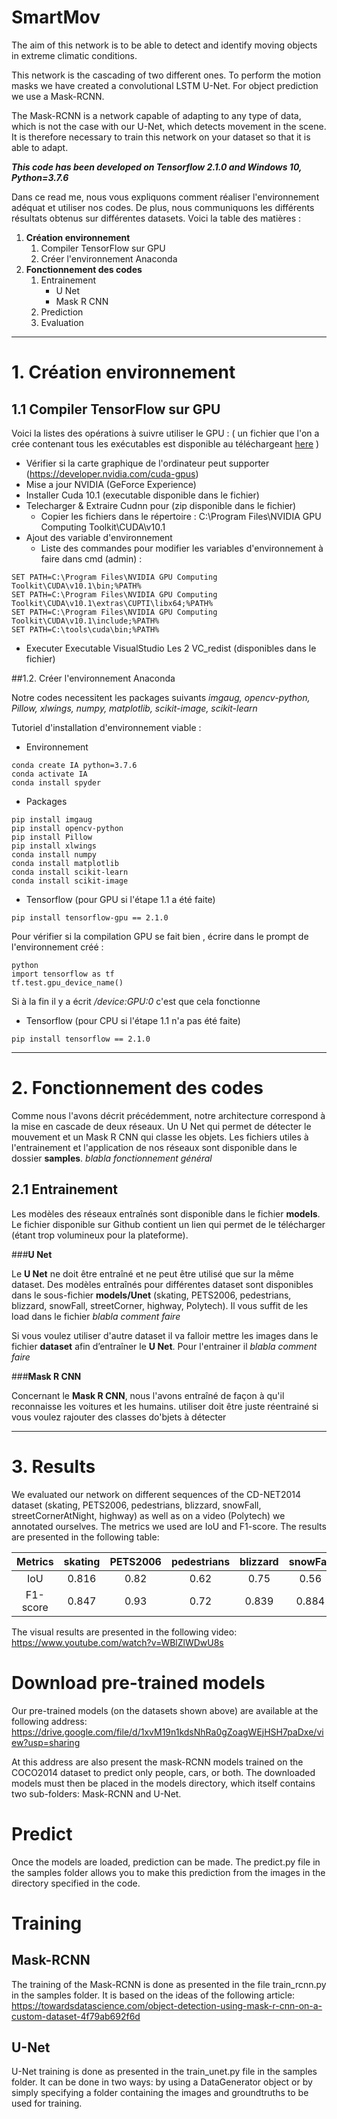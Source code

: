 # SmartMov

The aim of this network is to be able to detect and identify moving objects in extreme climatic conditions.

This network is the cascading of two different ones.
To perform the motion masks we have created a convolutional LSTM U-Net. For object prediction we use a Mask-RCNN.

The Mask-RCNN is a network capable of adapting to any type of data, which is not the case with our U-Net, which detects movement in the scene. It is therefore necessary to train this network on your dataset so that it is able to adapt. 

***This code has been developed on Tensorflow 2.1.0 and Windows 10, Python=3.7.6***

Dans ce read me, nous vous expliquons comment réaliser l'environnement adéquat et utiliser nos codes. De plus, nous communiquons les différents résultats obtenus sur différentes datasets. Voici la table des matières :

1.  **Création environnement**
    1. Compiler TensorFlow sur GPU
    2. Créer l'environnement  Anaconda
2.  **Fonctionnement des codes**
    1. Entrainement
        + U Net
        + Mask R CNN
    2. Prediction
    3. Evaluation

---
        
# 1. Création environnement
   
## 1.1 Compiler TensorFlow sur GPU


Voici la listes des opérations à suivre utiliser le GPU :
( un fichier que l'on a crée contenant tous les exécutables est disponible au téléchargeant [here](https://drive.google.com/file/d/1bFlTindxlSdjFx2aJfzhhh2NDMO3k3K_/view?usp=sharing) )


*  Vérifier si la carte graphique de l'ordinateur peut supporter (https://developer.nvidia.com/cuda-gpus)
* Mise a jour NVIDIA (GeForce Experience)
*  Installer Cuda 10.1 (executable disponible dans le fichier)
*  Telecharger & Extraire Cudnn pour (zip disponible dans le fichier)
    * Copier les fichiers dans le répertoire : C:\Program Files\NVIDIA GPU Computing Toolkit\CUDA\v10.1
* Ajout des variable d'environnement
    * Liste des commandes pour modifier les variables d'environnement à faire dans cmd (admin) :
```
SET PATH=C:\Program Files\NVIDIA GPU Computing Toolkit\CUDA\v10.1\bin;%PATH%
SET PATH=C:\Program Files\NVIDIA GPU Computing Toolkit\CUDA\v10.1\extras\CUPTI\libx64;%PATH%
SET PATH=C:\Program Files\NVIDIA GPU Computing Toolkit\CUDA\v10.1\include;%PATH%
SET PATH=C:\tools\cuda\bin;%PATH% 
```

* Executer Executable VisualStudio
	Les 2 VC_redist (disponibles dans le fichier)

##1.2. Créer l'environnement  Anaconda


Notre codes necessitent  les packages suivants  *imgaug, opencv-python, Pillow, xlwings, numpy, matplotlib, scikit-image, scikit-learn*

Tutoriel d'installation d'environnement viable :
* Environnement
```
conda create IA python=3.7.6
conda activate IA
conda install spyder
```
* Packages
```
pip install imgaug
pip install opencv-python
pip install Pillow
pip install xlwings
conda install numpy
conda install matplotlib
conda install scikit-learn
conda install scikit-image
```
* Tensorflow (pour GPU si l'étape 1.1 a été faite)

```
pip install tensorflow-gpu == 2.1.0
```

Pour vérifier si la compilation GPU se fait bien , écrire dans le prompt de l'environnement créé :

```
python
import tensorflow as tf
tf.test.gpu_device_name()
```
		
Si à la fin il y a écrit  */device:GPU:0*  c'est que cela fonctionne

* Tensorflow (pour CPU si l'étape 1.1 n'a pas été faite)
```
pip install tensorflow == 2.1.0
```
---

# 2. Fonctionnement des codes


Comme nous l'avons décrit précédemment, notre architecture correspond à la mise en cascade de deux réseaux. Un U Net qui permet de détecter le mouvement et un Mask R CNN qui classe les objets. Les fichiers utiles à l'entrainement et l'application de nos réseaux sont disponible dans le dossier **__samples__**. *blabla fonctionnement général*

## 2.1 Entrainement

Les modèles des réseaux entraînés sont disponible dans le fichier **__models__**. Le fichier disponible sur Github contient un lien qui permet de le télécharger (étant trop volumineux pour la plateforme).

###**U Net**

Le **U Net** ne doit être entraîné et ne peut être utilisé que sur la même dataset. Des modèles entraînés pour différentes dataset sont disponibles dans le sous-fichier **__models/Unet__** (skating, PETS2006, pedestrians, blizzard, snowFall, streetCorner, highway, Polytech).
Il vous suffit de les load dans le fichier *blabla comment faire*

Si vous voulez utiliser d'autre dataset il va falloir mettre les images dans le fichier **__dataset__** afin d’entraîner le **U Net**.
Pour l'entrainer il *blabla comment faire*

###**Mask R CNN**

Concernant le **Mask R CNN**, nous l'avons entraîné de façon à qu'il reconnaisse les voitures et les humains. utiliser doit être juste réentrainé si vous voulez rajouter des classes do'bjets à détecter 




---

# 3. Results

We evaluated our network on different sequences of the CD-NET2014 dataset (skating, PETS2006, pedestrians, blizzard, snowFall, streetCornerAtNight, highway) as well as on a video (Polytech) we annotated ourselves.
The metrics we used are IoU and F1-score. The results are presented in the following table:

| Metrics  | skating | PETS2006 | pedestrians | blizzard | snowFall | streetCorner | highway | Polytech | Mean  |
| :------: | :-----: | :------: | :---------: | :------: | :------: | :----------: | :-----: | :------: | :--:  |
| IoU      | 0.816   | 0.82     | 0.62        | 0.75     | 0.56     | 0.38         | 0.64    | 0.62     | 0.651 |
| F1-score | 0.847   | 0.93     | 0.72        | 0.839    | 0.884    | 0.429        | 0.789   | 0.834    | 0.784 |

The visual results are presented in the following video: https://www.youtube.com/watch?v=WBlZlWDwU8s



# Download pre-trained models
Our pre-trained models (on the datasets shown above) are available at the following address: https://drive.google.com/file/d/1xvM19n1kdsNhRa0gZoagWEjHSH7paDxe/view?usp=sharing

At this address are also present the mask-RCNN models trained on the COCO2014 dataset to predict only people, cars, or both.
The downloaded models must then be placed in the models directory, which itself contains two sub-folders: Mask-RCNN and U-Net.

# Predict
Once the models are loaded, prediction can be made. The predict.py file in the samples folder allows you to make this prediction from the images in the directory specified in the code.

# Training

## Mask-RCNN
The training of the Mask-RCNN is done as presented in the file train_rcnn.py in the samples folder. It is based on the ideas of the following article: https://towardsdatascience.com/object-detection-using-mask-r-cnn-on-a-custom-dataset-4f79ab692f6d

## U-Net
U-Net training is done as presented in the train_unet.py file in the samples folder. It can be done in two ways: by using a DataGenerator object or by simply specifying a folder containing the images and groundtruths to be used for training.



